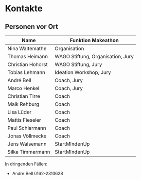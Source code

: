 # Kontakte

## Personen vor Ort

| Name | Funktion Makeathon |
| - | - |
| Nina Waltemathe | Organisation |
| Thomas Heimann | WAGO Stiftung, Organisation, Jury |
| Christian Hohorst | WAGO Stiftung, Jury |
| Tobias Lehmann | Ideation Workshop, Jury |
| André Bell | Coach, Jury |
| Marco Henkel | Coach, Jury |
| Christian Tirre | Coach |
| Maik Rehburg | Coach |
| Lisa Lüder | Coach |
| Mattis Fieseler | Coach |
| Paul Schlarmann | Coach |
| Jonas Völlmecke | Coach |
| Jens Walsemann | StartMIndenUp |
| Silke Timmermann | StartMIndenUp |

In dringenden Fällen: 
- Andre Bell 0162-2310628
